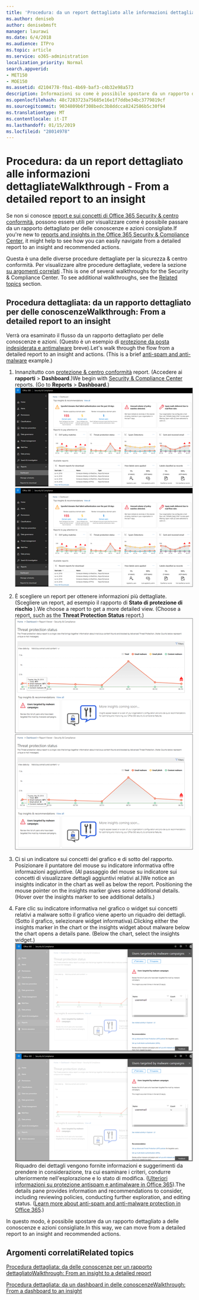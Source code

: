 ```yaml
---
title: 'Procedura: da un report dettagliato alle informazioni dettagliate'
ms.author: deniseb
author: denisebmsft
manager: laurawi
ms.date: 6/4/2018
ms.audience: ITPro
ms.topic: article
ms.service: o365-administration
localization_priority: Normal
search.appverid:
- MET150
- MOE150
ms.assetid: d2104778-f0a1-4b69-baf3-c4b32e98a573
description: Informazioni su come è possibile spostare da un rapporto dettagliato per delle conoscenze con le azioni consigliate per la protezione &amp; centro conformità.
ms.openlocfilehash: 48c7283723a75685e16e1f7ddbe34bc3779819cf
ms.sourcegitcommit: 9034809b6f308bedc3b8ddcca8242586b5c30f94
ms.translationtype: MT
ms.contentlocale: it-IT
ms.lasthandoff: 01/15/2019
ms.locfileid: "28014978"
---
```

# <a name="walkthrough---from-a-detailed-report-to-an-insight"></a><span data-ttu-id="272b4-103">Procedura: da un report dettagliato alle informazioni dettagliate</span><span class="sxs-lookup"><span data-stu-id="272b4-103">Walkthrough - From a detailed report to an insight</span></span>

<span data-ttu-id="272b4-104">Se non si conosce [report e sui concetti di Office 365 Security &amp; centro conformità](reports-and-insights-in-security-and-compliance.md), possono essere utili per visualizzare come è possibile passare da un rapporto dettagliato per delle conoscenze e azioni consigliate.</span><span class="sxs-lookup"><span data-stu-id="272b4-104">If you're new to [reports and insights in the Office 365 Security &amp; Compliance Center](reports-and-insights-in-security-and-compliance.md), it might help to see how you can easily navigate from a detailed report to an insight and recommended actions.</span></span> 
  
<span data-ttu-id="272b4-p101">Questa è una delle diverse procedure dettagliate per la sicurezza &amp; centro conformità. Per visualizzare altre procedure dettagliate, vedere la sezione [su argomenti correlati](#related-topics) .</span><span class="sxs-lookup"><span data-stu-id="272b4-p101">This is one of several walkthroughs for the Security &amp; Compliance Center. To see additional walkthroughs, see the [Related topics](#related-topics) section.</span></span> 
  
## <a name="walkthrough-from-a-detailed-report-to-an-insight"></a><span data-ttu-id="272b4-107">Procedura dettagliata: da un rapporto dettagliato per delle conoscenze</span><span class="sxs-lookup"><span data-stu-id="272b4-107">Walkthrough: From a detailed report to an insight</span></span>

<span data-ttu-id="272b4-p102">Verrà ora esaminato il flusso da un rapporto dettagliato per delle conoscenze e azioni. (Questo è un esempio di [protezione da posta indesiderata e antimalware](anti-spam-and-anti-malware-protection.md) breve).</span><span class="sxs-lookup"><span data-stu-id="272b4-p102">Let's walk through the flow from a detailed report to an insight and actions. (This is a brief [anti-spam and anti-malware](anti-spam-and-anti-malware-protection.md) example.)</span></span> 
  
1. <span data-ttu-id="272b4-p103">Innanzitutto con [protezione &amp; centro conformità](https://protection.office.com) report. (Accedere ai **rapporti** \> **Dashboard**.)</span><span class="sxs-lookup"><span data-stu-id="272b4-p103">We begin with [Security &amp; Compliance Center](https://protection.office.com) reports. (Go to **Reports** \> **Dashboard**.) </span></span><br/><span data-ttu-id="272b4-112">![In sicurezza &amp; centro conformità, passare a report \> Dashboard](media/68f3bb7c-b4f7-4cca-904b-478643a93c94.png)</span><span class="sxs-lookup"><span data-stu-id="272b4-112">![In the Security &amp; Compliance Center, go to Reports \> Dashboard](media/68f3bb7c-b4f7-4cca-904b-478643a93c94.png)</span></span>
  
2. <span data-ttu-id="272b4-p104">È scegliere un report per ottenere informazioni più dettagliate. (Scegliere un report, ad esempio il rapporto di **Stato di protezione di rischio** ).</span><span class="sxs-lookup"><span data-stu-id="272b4-p104">We choose a report to get a more detailed view. (Choose a report, such as the **Threat Protection Status** report.)</span></span><br/><span data-ttu-id="272b4-115">![Rapporto di stato di protezione rischio con insights](media/f47d7dbd-816a-47ba-b8db-53919fbed192.png)</span><span class="sxs-lookup"><span data-stu-id="272b4-115">![Threat Protection Status report showing insights](media/f47d7dbd-816a-47ba-b8db-53919fbed192.png)</span></span>
  
3. <span data-ttu-id="272b4-p105">Ci si un indicatore sui concetti del grafico e di sotto del rapporto. Posizionare il puntatore del mouse su indicatore informativa offre informazioni aggiuntive. (Al passaggio del mouse su indicatore sui concetti di visualizzare dettagli aggiuntivi relativi al.)</span><span class="sxs-lookup"><span data-stu-id="272b4-p105">We notice an insights indicator in the chart as well as below the report. Positioning the mouse pointer on the insights marker gives some additional details. (Hover over the insights marker to see additional details.)</span></span>
    
4. <span data-ttu-id="272b4-p106">Fare clic su indicatore informativa nel grafico o widget sui concetti relativi a malware sotto il grafico viene aperto un riquadro dei dettagli. (Sotto il grafico, selezionare widget informativa).</span><span class="sxs-lookup"><span data-stu-id="272b4-p106">Clicking either the insights marker in the chart or the insights widget about malware below the chart opens a details pane. (Below the chart, select the insights widget.)</span></span><br/><span data-ttu-id="272b4-121">![Dettagli per sui concetti relativi a malware](media/2c8bccc5-ca4e-4bb9-ad4c-55fcee0535b7.png)</span><span class="sxs-lookup"><span data-stu-id="272b4-121">![Details for insights about malware](media/2c8bccc5-ca4e-4bb9-ad4c-55fcee0535b7.png)</span></span><br/><span data-ttu-id="272b4-p107">Riquadro dei dettagli vengono fornite informazioni e suggerimenti da prendere in considerazione, tra cui esaminare i criteri, condurre ulteriormente nell'esplorazione e lo stato di modifica. ([Ulteriori informazioni su protezione antispam e antimalware in Office 365](anti-spam-and-anti-malware-protection.md)).</span><span class="sxs-lookup"><span data-stu-id="272b4-p107">The details pane provides information and recommendations to consider, including reviewing policies, conducting further exploration, and editing status. ([Learn more about anti-spam and anti-malware protection in Office 365](anti-spam-and-anti-malware-protection.md).)</span></span>
    
<span data-ttu-id="272b4-124">In questo modo, è possibile spostare da un rapporto dettagliato a delle conoscenze e azioni consigliate.</span><span class="sxs-lookup"><span data-stu-id="272b4-124">In this way, we can move from a detailed report to an insight and recommended actions.</span></span> 
  
## <a name="related-topics"></a><span data-ttu-id="272b4-125">Argomenti correlati</span><span class="sxs-lookup"><span data-stu-id="272b4-125">Related topics</span></span>

[<span data-ttu-id="272b4-126">Procedura dettagliata: da delle conoscenze per un rapporto dettagliato</span><span class="sxs-lookup"><span data-stu-id="272b4-126">Walkthrough: From an insight to a detailed report</span></span>](from-an-insight-to-a-detailed-report.md)
  
[<span data-ttu-id="272b4-127">Procedura dettagliata: da un dashboard in delle conoscenze</span><span class="sxs-lookup"><span data-stu-id="272b4-127">Walkthrough: From a dashboard to an insight</span></span>](from-a-dashboard-to-an-insight.md)
  

